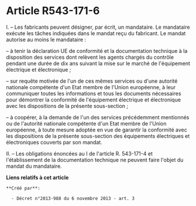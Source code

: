 # Article R543-171-6

I. – Les fabricants peuvent désigner, par écrit, un mandataire. Le mandataire exécute les tâches indiquées dans le mandat
reçu du fabricant. Le mandat autorise au moins le mandataire :

– à tenir la déclaration UE de conformité et la documentation technique à la disposition des services dont relèvent les
agents chargés du contrôle pendant une durée de dix ans suivant la mise sur le marché de l'équipement électrique et
électronique ;

– sur requête motivée de l'un de ces mêmes services ou d'une autorité nationale compétente d'un Etat membre de l'Union
européenne, à leur communiquer toutes les informations et tous les documents nécessaires pour démontrer la conformité de
l'équipement électrique et électronique avec les dispositions de la présente sous-section ;

– à coopérer, à la demande de l'un des services précédemment mentionnés ou de l'autorité nationale compétente d'un Etat
membre de l'Union européenne, à toute mesure adoptée en vue de garantir la conformité avec les dispositions de la présente
sous-section des équipements électriques et électroniques couverts par son mandat.

II. – Les obligations énoncées au I de l'article R. 543-171-4 et l'établissement de la documentation technique ne peuvent
faire l'objet du mandat du mandataire.

**Liens relatifs à cet article**

	**Créé par**:

	  - Décret n°2013-988 du 6 novembre 2013 - art. 3

